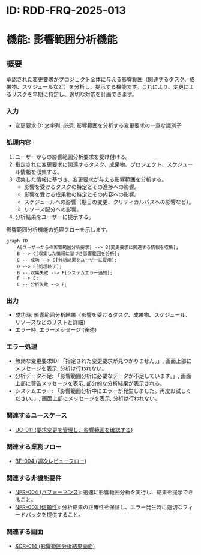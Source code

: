 # ID: RDD-FRQ-2025-013

# 機能: 影響範囲分析機能

## 概要

承認された変更要求がプロジェクト全体に与える影響範囲（関連するタスク、成果物、スケジュールなど）を分析し、提示する機能です。これにより、変更によるリスクを早期に特定し、適切な対応を計画できます。

### 入力

- 変更要求ID: 文字列, 必須, 影響範囲を分析する変更要求の一意な識別子

### 処理内容

1. ユーザーからの影響範囲分析要求を受け付ける。
1. 指定された変更要求に関連するタスク、成果物、プロジェクト、スケジュール情報を収集する。
1. 収集した情報に基づき、変更要求が与える影響範囲を分析する。
   - 影響を受けるタスクの特定とその進捗への影響。
   - 影響を受ける成果物の特定とその内容への影響。
   - スケジュールへの影響（期日の変更、クリティカルパスへの影響など）。
   - リソース配分への影響。
1. 分析結果をユーザーに提示する。

影響範囲分析機能の処理フローを示します。

```mermaid
graph TD
    A[ユーザーからの影響範囲分析要求] --> B[変更要求に関連する情報を収集];
    B --> C[収集した情報に基づき影響範囲を分析];
    C -- 成功 --> D[分析結果をユーザーに提示];
    D --> E[処理終了];
    B -- 収集失敗 --> F[システムエラー通知];
    F --> E;
    C -- 分析失敗 --> F;
```

### 出力

- 成功時: 影響範囲分析結果（影響を受けるタスク、成果物、スケジュール、リソースなどのリストと詳細）
- エラー時: エラーメッセージ (後述)

### エラー処理

- 無効な変更要求ID: 「指定された変更要求が見つかりません。」, 画面上部にメッセージを表示, 分析は行われない。
- 分析データ不足: 「影響範囲分析に必要なデータが不足しています。」, 画面上部に警告メッセージを表示, 部分的な分析結果が表示される。
- システムエラー: 「影響範囲分析中にエラーが発生しました。再度お試しください。」, 画面上部にメッセージを表示, 分析は行われない。

### 関連するユースケース

- [UC-011 (要求変更を管理し、影響範囲を確認する)](../use-cases/uc-011-manage-change-requests.md)

### 関連する業務フロー

- [BF-004 (週次レビューフロー)](../business-flows/bf-004-weekly-review-flow.md)

### 関連する非機能要件

- [NFR-004 (パフォーマンス)](../non-functional-requirements/nfr-004-performance.md): 迅速に影響範囲分析を実行し、結果を提示できること。
- [NFR-003 (信頼性)](../non-functional-requirements/nfr-003-reliability.md): 分析結果の正確性を保証し、エラー発生時に適切なフィードバックを提供すること。

### 関連する画面

- [SCR-014 (影響範囲分析結果画面)](../screens/scr-014-impact-analysis-result-screen.md)
